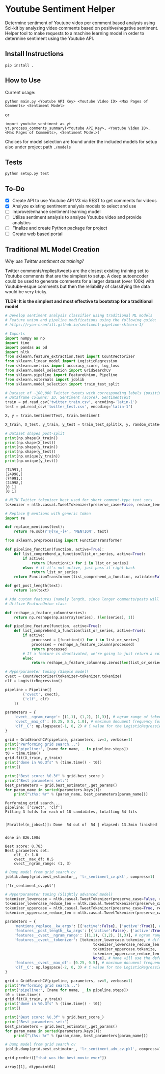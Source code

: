 # Youtube Sentiment Helper
Determine sentiment of Youtube video per comment based analysis using Sci-kit by analyzing video comments based on positive/negative sentiment. 
Helper tool to make requests to a machine learning model in order to determine sentiment using the Youtube API.

## Install Instructions
`pip install .`
## How to Use
Current usage:
```
python main.py <Youtube API Key> <Youtube Video ID> <Max Pages of Comments> <Sentiment Model>
```
or
```
import youtube_sentiment as yt
yt.process_comments_summary(<Youtube API Key>, <Youtube Video ID>, <Max Pages of Comments>, <Sentiment Model>) 
```
Choices for model selection are found under the included models for setup also under project path `./models`
## Tests
```
python setup.py test
```
## To-Do
- [X] Create API to use Youtube API V3 via REST to get comments for videos
- [X] Analyze existing sentiment analysis models to select and use
- [ ] Improve/enhance sentiment learning model
- [ ] Utilize sentiment analysis to analyze Youtube video and provide analytics
- [ ] Finalize and create Python package for project 
- [ ] Create web based portal

## Traditional ML Model Creation

*Why use Twitter sentiment as training?*

Twitter comments/replies/tweets are the closest existing training set to Youtube comments that are the simplest to setup. A deep autoencoder could be used to generate comments for a larger dataset (over 100k) with Youtube-esque comments but then the reliability of classifying the data would be very tricky.

**TLDR: It is the simplest and most effective to bootstrap for a traditional model**

```python
# Develop sentiment analysis classifier using traditional ML models
# Feature union and pipeline modifications using the following guide: 
# https://ryan-cranfill.github.io/sentiment-pipeline-sklearn-1/

# Imports
import numpy as np
import time
import pandas as pd
import nltk
from sklearn.feature_extraction.text import CountVectorizer
from sklearn.linear_model import LogisticRegression
from sklearn.metrics import accuracy_score, log_loss
from sklearn.model_selection import GridSearchCV
from sklearn.pipeline import FeatureUnion, Pipeline
from sklearn.externals import joblib
from sklearn.model_selection import train_test_split
```


```python
# Dataset of ~100,000 Twitter tweets with corresponding labels (positive 1, negative 0)
# Dataframe columns: ID, Sentiment (score), SentimentText
train = pd.read_csv('twitter_train.csv', encoding='latin-1')
test = pd.read_csv('twitter_test.csv', encoding='latin-1')
```


```python
X, y = train.SentimentText, train.Sentiment

X_train, X_test, y_train, y_test = train_test_split(X, y, random_state=42)
```


```python
# Dataset shapes post-split
print(np.shape(X_train))
print(np.shape(X_test))
print(np.shape(y_train))
print(np.shape(y_test))
print(np.unique(y_train))
print(np.unique(y_test))
```

    (74991,)
    (24998,)
    (74991,)
    (24998,)
    [0 1]
    [0 1]
    


```python
# NLTK Twitter tokenizer best used for short comment-type text sets
tokenizer = nltk.casual.TweetTokenizer(preserve_case=False, reduce_len=True)
```


```python
# Replace @ mentions with generic token
import re

def replace_mentions(text):
    return re.sub(r'@[\w_-]+', 'MENTION', text)
```


```python
from sklearn.preprocessing import FunctionTransformer

def pipeline_function(function, active=True):
    def list_comprehend_a_function(list_or_series, active=True):
        if active:
            return [function(i) for i in list_or_series]
        else: # if it's not active, just pass it right back
            return list_or_series
    return FunctionTransformer(list_comprehend_a_function, validate=False, kw_args={'active':active})
```


```python
def get_post_length(text):
    return len(text)
```


```python
# Add custom features (namely length, since longer comments/posts will most likely be either positive or negative)
# Utilize FeatureUnion class

def reshape_a_feature_column(series):
    return np.reshape(np.asarray(series), (len(series), 1))

def pipeline_feature(function, active=True):
    def list_comprehend_a_function(list_or_series, active=True):
        if active:
            processed = [function(i) for i in list_or_series]
            processed = reshape_a_feature_column(processed)
            return processed
        # If a feature is deactivated, we're going to just return a column of zeroes.
        else:
            return reshape_a_feature_column(np.zeros(len(list_or_series)))
```


```python
# Hyperparameter tuning (Simple model)
cvect = CountVectorizer(tokenizer=tokenizer.tokenize) 
clf = LogisticRegression()

pipeline = Pipeline([
        ('cvect', cvect),
        ('clf', clf)
    ])

parameters = {
    'cvect__ngram_range': [(1,1), (1,2), (1,3)], # ngram range of tokenizer
    'cvect__max_df': [0.25, 0.5, 1.0], # maximum document frequency for the CountVectorizer
    'clf__C': np.logspace(-1, 0, 2) # C value for the LogisticRegression
}

grid = GridSearchCV(pipeline, parameters, cv=3, verbose=1)
print("Performing grid search...")
print("pipeline:", [name for name, _ in pipeline.steps])
t0 = time.time()
grid.fit(X_train, y_train)
print("done in %0.3fs" % (time.time() - t0))
print()

print("Best score: %0.3f" % grid.best_score_)
print("Best parameters set:")
best_parameters = grid.best_estimator_.get_params()
for param_name in sorted(parameters.keys()):
    print("\t%s: %r" % (param_name, best_parameters[param_name]))
```

    Performing grid search...
    pipeline: ['cvect', 'clf']
    Fitting 3 folds for each of 18 candidates, totalling 54 fits
    

    [Parallel(n_jobs=1)]: Done  54 out of  54 | elapsed: 13.3min finished
    

    done in 826.190s
    
    Best score: 0.783
    Best parameters set:
    	clf__C: 1.0
    	cvect__max_df: 0.5
    	cvect__ngram_range: (1, 3)
    


```python
# Dump model from grid search cv
joblib.dump(grid.best_estimator_, 'lr_sentiment_cv.pkl', compress=1)
```




    ['lr_sentiment_cv.pkl']




```python
# Hyperparameter tuning (Slightly advanced model)
tokenizer_lowercase = nltk.casual.TweetTokenizer(preserve_case=False, reduce_len=False)
tokenizer_lowercase_reduce_len = nltk.casual.TweetTokenizer(preserve_case=False, reduce_len=True)
tokenizer_uppercase = nltk.casual.TweetTokenizer(preserve_case=True, reduce_len=False)
tokenizer_uppercase_reduce_len = nltk.casual.TweetTokenizer(preserve_case=True, reduce_len=True)

parameters = {
    'mentions_replace__kw_args': [{'active':False}, {'active':True}], # genericizing mentions on/off
    'features__post_length__kw_args': [{'active':False}, {'active':True}], # adding post length feature on/off
    'features__cvect__ngram_range': [(1,1), (1,2), (1,3)], # ngram range of tokenizer
    'features__cvect__tokenizer': [tokenizer_lowercase.tokenize, # differing parameters for the TweetTokenizer
                                        tokenizer_lowercase_reduce_len.tokenize,
                                        tokenizer_uppercase.tokenize,
                                        tokenizer_uppercase_reduce_len.tokenize,
                                        None], # None will use the default tokenizer
    'features__cvect__max_df': [0.25, 0.5], # maximum document frequency for the CountVectorizer
    'clf__C': np.logspace(-2, 0, 3) # C value for the LogisticRegression
}

grid = GridSearchCV(pipeline, parameters, cv=5, verbose=1)
print("Performing grid search...")
print("pipeline:", [name for name, _ in pipeline.steps])
t0 = time.time()
grid.fit(X_train, y_train)
print("done in %0.3fs" % (time.time() - t0))
print()

print("Best score: %0.3f" % grid.best_score_)
print("Best parameters set:")
best_parameters = grid.best_estimator_.get_params()
for param_name in sorted(parameters.keys()):
    print("\t%s: %r" % (param_name, best_parameters[param_name]))
```


```python
# Dump model from grid search cv
joblib.dump(grid.best_estimator_, 'lr_sentiment_adv_cv.pkl', compress=1)
```


```python
grid.predict(["that was the best movie ever"])
```




    array([1], dtype=int64)


